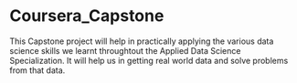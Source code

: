 # Coursera_Capstone
This Capstone project will help in practically applying the various data science skills we learnt throughtout the Applied Data Science Specialization. 
It will help us in getting real world data and solve problems from that data.
